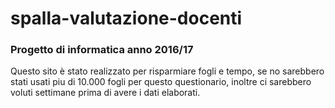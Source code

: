 # spalla-valutazione-docenti
### Progetto di informatica anno 2016/17
Questo sito è stato realizzato per risparmiare fogli e tempo, se no sarebbero stati usati piu di 10.000 fogli 
per questo questionario, inoltre ci sarebbero voluti settimane prima di avere i dati elaborati.
